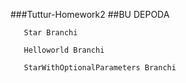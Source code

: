 ###Tuttur-Homework2
##BU DEPODA
       
       Star Branchi
       
       Helloworld Branchi
       
       StarWithOptionalParameters Branchi
